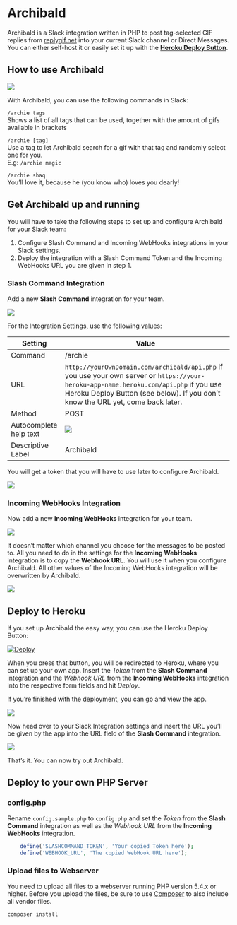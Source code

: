 # Archibald

Archibald is a Slack integration written in PHP to post tag-selected GIF replies from [replygif.net](http://replygif.net) into your current Slack channel or Direct Messages. You can either self-host it or easily set it up with the **[Heroku Deploy Button](#deploy-to-heroku)**.

## How to use Archibald

![](https://cloud.githubusercontent.com/assets/2084481/5192177/922eef9a-74f5-11e4-8a4c-f11da8b9f561.gif)

With Archibald, you can use the following commands in Slack:

`/archie tags`  
Shows a list of all tags that can be used, together with the amount of gifs available in brackets

`/archie [tag]`  
Use a tag to let Archibald search for a gif with that tag and randomly select one for you.<br>E.g: `/archie magic`

`/archie shaq`  
You’ll love it, because he (you know who) loves you dearly!

## Get Archibald up and running

You will have to take the following steps to set up and configure Archibald for your Slack team:

1. Configure Slash Command and Incoming WebHooks integrations in your Slack settings.
2. Deploy the integration with a Slash Command Token and the Incoming WebHooks URL you are given in step 1.

### Slash Command Integration

Add a new **Slash Command** integration for your team.

![](https://cloud.githubusercontent.com/assets/2084481/5191807/e036b3f2-74f1-11e4-9c5a-385503e0fbfd.png)

For the Integration Settings, use the following values:

| Setting                   | Value                                         |
|---                        |---                                            |
| Command                   | /archie                                       |
| URL                       | `http://yourOwnDomain.com/archibald/api.php` if you use your own server **or** `https://your-heroku-app-name.heroku.com/api.php` if you use Heroku Deploy Button (see below). If you don’t know the URL yet, come back later.   | 
| Method                    |  POST                                         |
| Autocomplete help text    | ![](https://cloud.githubusercontent.com/assets/2084481/5191903/bdee426e-74f2-11e4-8bcb-61a547cc8fdd.png)            |
| Descriptive Label         | Archibald                                     |

You will get a token that you will have to use later to configure Archibald.

![](https://cloud.githubusercontent.com/assets/2084481/5192062/73e9adb4-74f4-11e4-8e9d-e38292b313e2.png)

### Incoming WebHooks Integration

Now add a new **Incoming WebHooks** integration for your team.

![](https://cloud.githubusercontent.com/assets/2084481/5192319/cb321104-74f6-11e4-90ac-1e952a176534.png)

It doesn’t matter which channel you choose for the messages to be posted to. All you need to do in the settings for the **Incoming WebHooks** integration is to copy the **Webhook URL**. You will use it when you configure Archibald. All other values of the Incoming WebHooks integration will be overwritten by Archibald.

![](https://cloud.githubusercontent.com/assets/2084481/5192055/5b4c7138-74f4-11e4-9e71-5597f30672fe.png)

## Deploy to Heroku

If you set up Archibald the easy way, you can use the Heroku Deploy Button:

[![Deploy](https://www.herokucdn.com/deploy/button.png)](https://heroku.com/deploy)

When you press that button, you will be redirected to Heroku, where you can set up your own app. Insert the *Token* from the **Slash Command** integration and the *Webhook URL* from the **Incoming WebHooks** integration into the respective form fields and hit *Deploy*.

If you’re finished with the deployment, you can go and view the app.

![](https://cloud.githubusercontent.com/assets/2084481/8762562/f5ec5898-2d7c-11e5-945c-bd8b6786a0c2.png)

Now head over to your Slack Integration settings and insert the URL you’ll be given by the app into the URL field of the **Slash Command** integration.

![](https://cloud.githubusercontent.com/assets/2084481/8761294/eb2c06ca-2d49-11e5-9d93-0c345706a658.png)

That’s it. You can now try out Archibald.

## Deploy to your own PHP Server 

### config.php

Rename `config.sample.php` to `config.php` and set the *Token* from the **Slash Command** integration as well as the *Webhook URL* from the **Incoming WebHooks** integration.

```php
    define('SLASHCOMMAND_TOKEN', 'Your copied Token here');
    define('WEBHOOK_URL', 'The copied WebHook URL here');
```

### Upload files to Webserver

You need to upload all files to a webserver running PHP version 5.4.x or higher. Before you upload the files, be sure to use [Composer](https://getcomposer.org/) to also include all vendor files.

```sh
composer install
```
